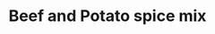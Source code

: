 ---
title: Beef and Potato spice mix
picture: burp-tat
ingredients:
- 25g salt
- 25g ground black pepper
- 60g brown sugar
- 20g paprika
- 10g cayenne
- 20g cumin
- 10g cinnamon
- 20g garlic powder
steps:
- Combine together with a whisk, making sure to get rid of any clumps.
---